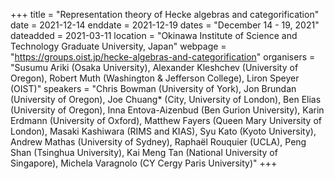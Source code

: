 +++
title = "Representation theory of Hecke algebras and categorification"
date = 2021-12-14
enddate = 2021-12-19
dates = "December 14 - 19, 2021"
dateadded = 2021-03-11
location = "Okinawa Institute of Science and Technology Graduate University, Japan"
webpage = "https://groups.oist.jp/hecke-algebras-and-categorification"
organisers = "Susumu Ariki (Osaka University), Alexander Kleshchev (University of Oregon), Robert Muth (Washington & Jefferson College), Liron Speyer (OIST)"
speakers = "Chris Bowman (University of York), Jon Brundan (University of Oregon), Joe Chuang* (City, University of London), Ben Elias (University of Oregon), Inna Entova-Aizenbud (Ben Gurion University), Karin Erdmann (University of Oxford), Matthew Fayers (Queen Mary University of London), Masaki Kashiwara (RIMS and KIAS), Syu Kato (Kyoto University), Andrew Mathas (University of Sydney), Raphaël Rouquier (UCLA), Peng Shan (Tsinghua University), Kai Meng Tan (National University of Singapore), Michela Varagnolo (CY Cergy Paris University)"
+++
